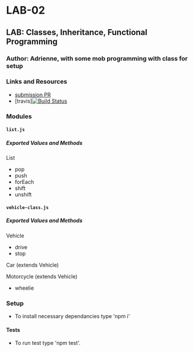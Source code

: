 # LAB-02

## LAB: Classes, Inheritance, Functional Programming

### Author: Adrienne, with some mob programming with class for setup

### Links and Resources
* [submission PR](https://github.com/401-advanced-javascript-aeaston/lab-02/pull/3)
* [travis][![Build Status](https://travis-ci.com/401-advanced-javascript-aeaston/lab-02.svg?branch=master)](https://travis-ci.com/401-advanced-javascript-aeaston/lab-02)

### Modules
#### `list.js`
##### Exported Values and Methods

List
  - pop
  - push
  - forEach
  - shift
  - unshift

#### `vehicle-class.js`
##### Exported Values and Methods

Vehicle
 - drive
 - stop

Car (extends Vehicle)

Motorcycle (extends Vehicle)
 - wheelie

### Setup
* To install necessary dependancies type 'npm i'
  
#### Tests
* To run test type 'npm test'.





